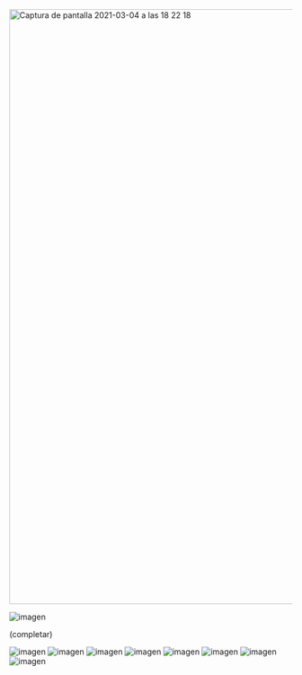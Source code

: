 <img width="1059" alt="Captura de pantalla 2021-03-04 a las 18 22 18" src="https://user-images.githubusercontent.com/55484132/110004145-6492e380-7d17-11eb-9231-028c1667db44.png">


![imagen](https://user-images.githubusercontent.com/55484111/110001564-c736b000-7d14-11eb-92eb-9a06d1c0bad2.png)

(completar)

![imagen](https://user-images.githubusercontent.com/55484111/110001840-1381f000-7d15-11eb-80c3-a3e91288ffcd.png)
![imagen](https://user-images.githubusercontent.com/55484111/110001887-21d00c00-7d15-11eb-863d-60e9d829faff.png)
![imagen](https://user-images.githubusercontent.com/55484111/110001948-2c8aa100-7d15-11eb-9585-e58e10bd1402.png)
![imagen](https://user-images.githubusercontent.com/55484111/110002178-68256b00-7d15-11eb-9bca-d7e287b1c7b1.png)
![imagen](https://user-images.githubusercontent.com/55484111/110002351-9145fb80-7d15-11eb-8be3-e7f829b7eba6.png)
![imagen](https://user-images.githubusercontent.com/55484111/110002543-cb170200-7d15-11eb-8c4a-bfc69cce9449.png)
![imagen](https://user-images.githubusercontent.com/55484111/110002615-dd913b80-7d15-11eb-84e7-8fd7d29ffc1a.png)
![imagen](https://user-images.githubusercontent.com/55484111/110002756-0a455300-7d16-11eb-9c27-ff5f38eb1cba.png)
